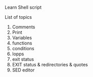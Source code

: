Learn Shell script 

List of topics
1) Comments
2) Print
3) Variables 
4) functions
5) conditions
6) lopps
7) exit status 
8) EXIT status & redirectories & quotes
9) SED editor
